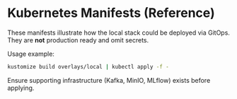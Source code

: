 ﻿# Kubernetes Manifests (Reference)

These manifests illustrate how the local stack could be deployed via GitOps. They are **not** production ready and omit secrets.

Usage example:

```bash
kustomize build overlays/local | kubectl apply -f -
```

Ensure supporting infrastructure (Kafka, MinIO, MLflow) exists before applying.
